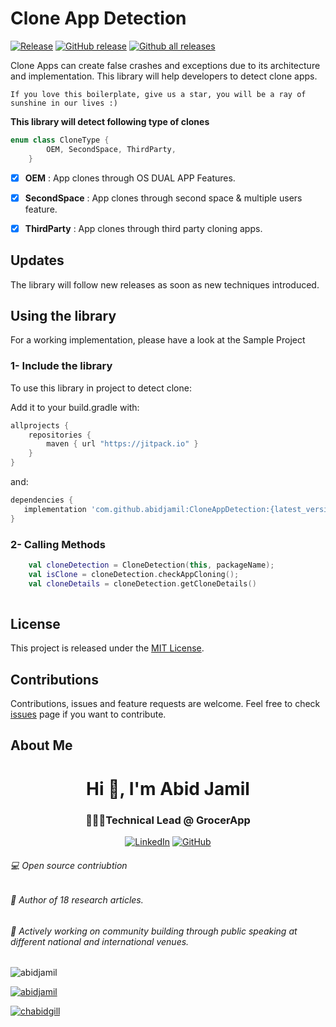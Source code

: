 # Clone App Detection
[![Release](https://jitpack.io/v/abidjamil/CloneAppDetection.svg)](https://jitpack.io/#abidjamil/CloneAppDetection)
[![GitHub release](https://img.shields.io/github/release/abidjamil/CloneAppDetection.svg)](https://GitHub.com/abidjamil/CloneAppDetection/releases/)
[![Github all releases](https://img.shields.io/github/downloads/abidjamil/CloneAppDetection/total.svg)](https://GitHub.com/abidjamil/CloneAppDetection/releases/)

Clone Apps can create false crashes and exceptions due to its architecture and implementation. This library will help developers to detect clone apps.
```
If you love this boilerplate, give us a star, you will be a ray of sunshine in our lives :)
```


**This library will detect following type of clones**
```kotlin
enum class CloneType {
        OEM, SecondSpace, ThirdParty,
    }
```
- [x] **OEM** : App clones through OS DUAL APP Features.
- [x] **SecondSpace** : App clones through second space & multiple users feature.
- [x] **ThirdParty** : App clones through third party cloning apps.


## Updates

The library will follow new releases as soon as new techniques introduced.


## Using the library
For a working implementation, please have a look at the Sample Project

### 1- Include the library
To use this library in project to detect clone:

Add it to your build.gradle with:
```gradle
allprojects {
    repositories {
        maven { url "https://jitpack.io" }
    }
}
```
and:

```gradle
dependencies {
   implementation 'com.github.abidjamil:CloneAppDetection:{latest_version}'
}
```


### 2- Calling Methods
```kotlin
    val cloneDetection = CloneDetection(this, packageName);
    val isClone = cloneDetection.checkAppCloning();
    val cloneDetails = cloneDetection.getCloneDetails()
    
```

## License

This project is released under the [MIT License](LICENSE).

## Contributions 
Contributions, issues and feature requests are welcome.
Feel free to check [issues](https://github.com/abidjamil/CloneAppDetection/issues "issues") page if you want to contribute.

## About Me

<h1 align="center">Hi 👋, I'm Abid Jamil</h1>
<h3 align="center">🧑🏽‍💻Technical Lead @ GrocerApp </h3>
<p align="center">
	<a href="https://www.linkedin.com/in/abidjamil"><img src="https://img.shields.io/badge/LinkedIn--_.svg?style=social&logo=linkedin" alt="LinkedIn"></a>  
  <a href="https://github.com/abidjamil"><img src="https://img.shields.io/github/followers/wajahatkarim3.svg?label=GitHub&style=social" alt="GitHub"></a>  
</p>
<h6>💻 Open source contriubtion </h6>
<h6>📝 Author of 18 research articles.</h6>
<h6>🎤 Actively working on community building through public speaking at different national and international venues.</h6>


<p align="left"> <img src="https://komarev.com/ghpvc/?username=abidjamil&label=Profile%20views&color=0e75b6&style=flat" alt="abidjamil" /> </p>

<p align="left"> <a href="https://github.com/ryo-ma/github-profile-trophy"><img src="https://github-profile-trophy.vercel.app/?username=abidjamil" alt="abidjamil" /></a> </p>

<p align="left"> <a href="https://twitter.com/chabidgill" target="blank"><img src="https://img.shields.io/twitter/follow/chabidgill?logo=twitter&style=for-the-badge" alt="chabidgill" /></a> </p>
